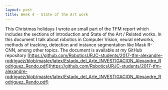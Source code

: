 ```yaml
---
layout: post
title: Week 4 - State of the Art work
---
```


This Christmas holidays I wrote an small part of the TFM report which includes the sections of introduction and State of the Art / Related works. In this document I talk about robotics in Computer Vision, neural networks, methods of tracking, detection and instance segmentation like Mask R-CNN, among other topics. The document is available at my GitHub repository [https://github.com/RoboticsURJC-students/2017-tfm-alexandre-rodriguez/blob/master/latex/Estado_del_Arte_INVESTIGACION_Alexandre_Rodriguez_Rendo.pdf](https://github.com/RoboticsURJC-students/2017-tfm-alexandre-rodriguez/blob/master/latex/Estado_del_Arte_INVESTIGACION_Alexandre_Rodriguez_Rendo.pdf)


